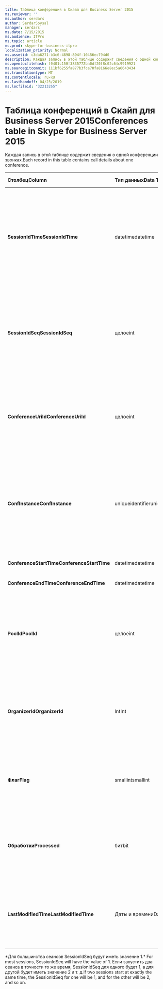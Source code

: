 ```yaml
---
title: Таблица конференций в Скайп для Business Server 2015
ms.reviewer: ''
ms.author: serdars
author: SerdarSoysal
manager: serdars
ms.date: 7/15/2015
ms.audience: ITPro
ms.topic: article
ms.prod: skype-for-business-itpro
localization_priority: Normal
ms.assetid: c3da6271-b3c6-4898-894f-10456ec794d0
description: Каждая запись в этой таблице содержит сведения о одной конференции звонках.
ms.openlocfilehash: f0401c150f3835772ba0df20f8c02c64c9919921
ms.sourcegitcommit: 111bf6255fa877b3fce70fa8166e8ec5a6643434
ms.translationtype: MT
ms.contentlocale: ru-RU
ms.lasthandoff: 04/23/2019
ms.locfileid: "32213265"
---
```

# <a name="conferences-table-in-skype-for-business-server-2015"></a><span data-ttu-id="5cfb4-103">Таблица конференций в Скайп для Business Server 2015</span><span class="sxs-lookup"><span data-stu-id="5cfb4-103">Conferences table in Skype for Business Server 2015</span></span>
 
<span data-ttu-id="5cfb4-104">Каждая запись в этой таблице содержит сведения о одной конференции звонках.</span><span class="sxs-lookup"><span data-stu-id="5cfb4-104">Each record in this table contains call details about one conference.</span></span>
  
|<span data-ttu-id="5cfb4-105">**Столбец**</span><span class="sxs-lookup"><span data-stu-id="5cfb4-105">**Column**</span></span>|<span data-ttu-id="5cfb4-106">**Тип данных**</span><span class="sxs-lookup"><span data-stu-id="5cfb4-106">**Data Type**</span></span>|<span data-ttu-id="5cfb4-107">**Ключ/индекс**</span><span class="sxs-lookup"><span data-stu-id="5cfb4-107">**Key/Index**</span></span>|<span data-ttu-id="5cfb4-108">**Сведения**</span><span class="sxs-lookup"><span data-stu-id="5cfb4-108">**Details**</span></span>|
|:-----|:-----|:-----|:-----|
|<span data-ttu-id="5cfb4-109">**SessionIdTime**</span><span class="sxs-lookup"><span data-stu-id="5cfb4-109">**SessionIdTime**</span></span> <br/> |<span data-ttu-id="5cfb4-110">datetime</span><span class="sxs-lookup"><span data-stu-id="5cfb4-110">datetime</span></span>  <br/> |<span data-ttu-id="5cfb4-111">Primary</span><span class="sxs-lookup"><span data-stu-id="5cfb4-111">Primary</span></span>  <br/> |<span data-ttu-id="5cfb4-112">Время запроса конференции были записаны агентом регистрации Вызовов.</span><span class="sxs-lookup"><span data-stu-id="5cfb4-112">Time that the conference request was captured by the CDR agent.</span></span> <span data-ttu-id="5cfb4-113">Используется только как первичный ключ для уникальной идентификации экземпляра конференции.</span><span class="sxs-lookup"><span data-stu-id="5cfb4-113">Used only as a primary key to uniquely identify a conference instance.</span></span>  <br/> |
|<span data-ttu-id="5cfb4-114">**SessionIdSeq**</span><span class="sxs-lookup"><span data-stu-id="5cfb4-114">**SessionIdSeq**</span></span> <br/> |<span data-ttu-id="5cfb4-115">целое</span><span class="sxs-lookup"><span data-stu-id="5cfb4-115">int</span></span>  <br/> |<span data-ttu-id="5cfb4-116">Primary</span><span class="sxs-lookup"><span data-stu-id="5cfb4-116">Primary</span></span>  <br/> |<span data-ttu-id="5cfb4-117">Номер идентификатора для идентификации сеанса.</span><span class="sxs-lookup"><span data-stu-id="5cfb4-117">ID number to identify the session.</span></span> <span data-ttu-id="5cfb4-118">Используется в сочетании с **SessionIdTime** для уникальной идентификации экземпляра конференции.</span><span class="sxs-lookup"><span data-stu-id="5cfb4-118">Used in conjunction with **SessionIdTime** to uniquely identify a conference instance.</span></span> * <br/> |
|<span data-ttu-id="5cfb4-119">**ConferenceUriId**</span><span class="sxs-lookup"><span data-stu-id="5cfb4-119">**ConferenceUriId**</span></span> <br/> |<span data-ttu-id="5cfb4-120">целое</span><span class="sxs-lookup"><span data-stu-id="5cfb4-120">int</span></span>  <br/> |<span data-ttu-id="5cfb4-121">Внешний</span><span class="sxs-lookup"><span data-stu-id="5cfb4-121">Foreign</span></span>  <br/> |<span data-ttu-id="5cfb4-122">URI конференции.</span><span class="sxs-lookup"><span data-stu-id="5cfb4-122">Conference URI.</span></span> <span data-ttu-id="5cfb4-123">[Таблица ConferenceUris в Скайп для Business Server 2015](conferenceuris.md) для получения дополнительных сведений см.</span><span class="sxs-lookup"><span data-stu-id="5cfb4-123">See the [ConferenceUris table in Skype for Business Server 2015](conferenceuris.md) for more information.</span></span> <br/> |
|<span data-ttu-id="5cfb4-124">**ConfInstance**</span><span class="sxs-lookup"><span data-stu-id="5cfb4-124">**ConfInstance**</span></span> <br/> |<span data-ttu-id="5cfb4-125">uniqueidentifier</span><span class="sxs-lookup"><span data-stu-id="5cfb4-125">uniqueidentifier</span></span>  <br/> | <br/> |<span data-ttu-id="5cfb4-126">Полезен для повторяющихся конференций; Каждый экземпляр повторяющейся конференции имеет одинаковые **параметр ConferenceUri**, но будет иметь разные **ConfInstance**.</span><span class="sxs-lookup"><span data-stu-id="5cfb4-126">Useful for recurring conferences; each instance of a recurring conference has the same **ConferenceUri**, but will have a different **ConfInstance**.</span></span> <br/> |
|<span data-ttu-id="5cfb4-127">**ConferenceStartTime**</span><span class="sxs-lookup"><span data-stu-id="5cfb4-127">**ConferenceStartTime**</span></span> <br/> |<span data-ttu-id="5cfb4-128">datetime</span><span class="sxs-lookup"><span data-stu-id="5cfb4-128">datetime</span></span>  <br/> | <br/> |<span data-ttu-id="5cfb4-129">Время начала конференции.</span><span class="sxs-lookup"><span data-stu-id="5cfb4-129">Conference start time.</span></span>  <br/> |
|<span data-ttu-id="5cfb4-130">**ConferenceEndTime**</span><span class="sxs-lookup"><span data-stu-id="5cfb4-130">**ConferenceEndTime**</span></span> <br/> |<span data-ttu-id="5cfb4-131">datetime</span><span class="sxs-lookup"><span data-stu-id="5cfb4-131">datetime</span></span>  <br/> | <br/> |<span data-ttu-id="5cfb4-132">Время начала конференции.</span><span class="sxs-lookup"><span data-stu-id="5cfb4-132">Conference start time.</span></span>  <br/> |
|<span data-ttu-id="5cfb4-133">**PoolId**</span><span class="sxs-lookup"><span data-stu-id="5cfb4-133">**PoolId**</span></span> <br/> |<span data-ttu-id="5cfb4-134">целое</span><span class="sxs-lookup"><span data-stu-id="5cfb4-134">int</span></span>  <br/> |<span data-ttu-id="5cfb4-135">Внешний</span><span class="sxs-lookup"><span data-stu-id="5cfb4-135">Foreign</span></span>  <br/> |<span data-ttu-id="5cfb4-136">Номер идентификатора для идентификации пула, в котором были записаны конференции.</span><span class="sxs-lookup"><span data-stu-id="5cfb4-136">ID number to identify the pool in which the conference was captured.</span></span> <span data-ttu-id="5cfb4-137">В [таблице пулы](pools.md) для получения дополнительных сведений см.</span><span class="sxs-lookup"><span data-stu-id="5cfb4-137">See the [Pools table](pools.md) for more information.</span></span> <br/> |
|<span data-ttu-id="5cfb4-138">**OrganizerId**</span><span class="sxs-lookup"><span data-stu-id="5cfb4-138">**OrganizerId**</span></span> <br/> |<span data-ttu-id="5cfb4-139">Int</span><span class="sxs-lookup"><span data-stu-id="5cfb4-139">Int</span></span>  <br/> |<span data-ttu-id="5cfb4-140">Внешний</span><span class="sxs-lookup"><span data-stu-id="5cfb4-140">Foreign</span></span>  <br/> |<span data-ttu-id="5cfb4-141">Номер идентификатора для идентификации Организатор URI этой конференции.</span><span class="sxs-lookup"><span data-stu-id="5cfb4-141">ID number to identify the organizer URI of this conference.</span></span> <span data-ttu-id="5cfb4-142">В [таблице пользователей](users.md) для получения дополнительных сведений см.</span><span class="sxs-lookup"><span data-stu-id="5cfb4-142">See the [Users table](users.md) for more information.</span></span> <br/> |
|<span data-ttu-id="5cfb4-143">**Флаг**</span><span class="sxs-lookup"><span data-stu-id="5cfb4-143">**Flag**</span></span> <br/> |<span data-ttu-id="5cfb4-144">smallint</span><span class="sxs-lookup"><span data-stu-id="5cfb4-144">smallint</span></span>  <br/> || <span data-ttu-id="5cfb4-145">Битовая маска, которая содержит атрибуты конференции.</span><span class="sxs-lookup"><span data-stu-id="5cfb4-145">A bit mask that contains Conference Attributes.</span></span> <span data-ttu-id="5cfb4-146">Возможные значения</span><span class="sxs-lookup"><span data-stu-id="5cfb4-146">Possible values are:</span></span> <br/>  <span data-ttu-id="5cfb4-147">0X01</span><span class="sxs-lookup"><span data-stu-id="5cfb4-147">0X01</span></span> <br/>  <span data-ttu-id="5cfb4-148">Искусственная</span><span class="sxs-lookup"><span data-stu-id="5cfb4-148">Synthetic</span></span> <br/>  <span data-ttu-id="5cfb4-149">Транзакций</span><span class="sxs-lookup"><span data-stu-id="5cfb4-149">Transaction</span></span> <br/> |
|<span data-ttu-id="5cfb4-150">**Обработки**</span><span class="sxs-lookup"><span data-stu-id="5cfb4-150">**Processed**</span></span> <br/> |<span data-ttu-id="5cfb4-151">бит</span><span class="sxs-lookup"><span data-stu-id="5cfb4-151">bit</span></span>  <br/> ||<span data-ttu-id="5cfb4-152">Внутреннее поле, используемое службой мониторинга.</span><span class="sxs-lookup"><span data-stu-id="5cfb4-152">Internal field used by the Monitoring service.</span></span>  <br/> <span data-ttu-id="5cfb4-153">В этом поле было представлено в Microsoft Lync Server 2013.</span><span class="sxs-lookup"><span data-stu-id="5cfb4-153">This field was introduced in Microsoft Lync Server 2013.</span></span>  <br/> |
|<span data-ttu-id="5cfb4-154">**LastModifiedTime**</span><span class="sxs-lookup"><span data-stu-id="5cfb4-154">**LastModifiedTime**</span></span> <br/> |<span data-ttu-id="5cfb4-155">Даты и времени</span><span class="sxs-lookup"><span data-stu-id="5cfb4-155">Datetime</span></span>  <br/> ||<span data-ttu-id="5cfb4-156">Для внутреннего использования службой мониторинга.</span><span class="sxs-lookup"><span data-stu-id="5cfb4-156">For internal use by the Monitoring service.</span></span>  <br/> <span data-ttu-id="5cfb4-157">В этом поле было представлено в Скайп для Business Server 2015.</span><span class="sxs-lookup"><span data-stu-id="5cfb4-157">This field was introduced in Skype for Business Server 2015.</span></span>  <br/> |
   
<span data-ttu-id="5cfb4-158">\*Для большинства сеансов SessionIdSeq будут иметь значение 1.</span><span class="sxs-lookup"><span data-stu-id="5cfb4-158">\* For most sessions, SessionIdSeq will have the value of 1.</span></span> <span data-ttu-id="5cfb4-159">Если запустить два сеанса в точности то же время, SessionIdSeq для одного будет 1, а для другой будет иметь значение 2 и т. д.</span><span class="sxs-lookup"><span data-stu-id="5cfb4-159">If two sessions start at exactly the same time, the SessionIdSeq for one will be 1, and for the other will be 2, and so on.</span></span>
  

